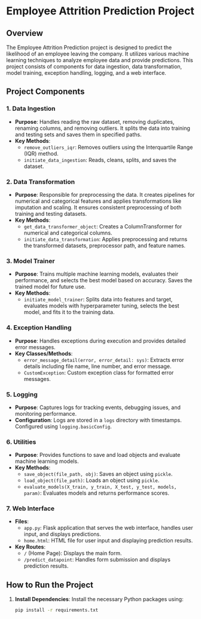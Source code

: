# Employee Attrition Prediction Project

## Overview
The Employee Attrition Prediction project is designed to predict the likelihood of an employee leaving the company. It utilizes various machine learning techniques to analyze employee data and provide predictions. This project consists of components for data ingestion, data transformation, model training, exception handling, logging, and a web interface.

## Project Components

### 1. Data Ingestion
- **Purpose**: Handles reading the raw dataset, removing duplicates, renaming columns, and removing outliers. It splits the data into training and testing sets and saves them in specified paths.
- **Key Methods**:
  - `remove_outliers_iqr`: Removes outliers using the Interquartile Range (IQR) method.
  - `initiate_data_ingestion`: Reads, cleans, splits, and saves the dataset.

### 2. Data Transformation
- **Purpose**: Responsible for preprocessing the data. It creates pipelines for numerical and categorical features and applies transformations like imputation and scaling. It ensures consistent preprocessing of both training and testing datasets.
- **Key Methods**:
  - `get_data_transformer_object`: Creates a ColumnTransformer for numerical and categorical columns.
  - `initiate_data_transformation`: Applies preprocessing and returns the transformed datasets, preprocessor path, and feature names.

### 3. Model Trainer
- **Purpose**: Trains multiple machine learning models, evaluates their performance, and selects the best model based on accuracy. Saves the trained model for future use.
- **Key Methods**:
  - `initiate_model_trainer`: Splits data into features and target, evaluates models with hyperparameter tuning, selects the best model, and fits it to the training data.

### 4. Exception Handling
- **Purpose**: Handles exceptions during execution and provides detailed error messages.
- **Key Classes/Methods**:
  - `error_message_detail(error, error_detail: sys)`: Extracts error details including file name, line number, and error message.
  - `CustomException`: Custom exception class for formatted error messages.

### 5. Logging
- **Purpose**: Captures logs for tracking events, debugging issues, and monitoring performance.
- **Configuration**: Logs are stored in a `logs` directory with timestamps. Configured using `logging.basicConfig`.

### 6. Utilities
- **Purpose**: Provides functions to save and load objects and evaluate machine learning models.
- **Key Methods**:
  - `save_object(file_path, obj)`: Saves an object using `pickle`.
  - `load_object(file_path)`: Loads an object using `pickle`.
  - `evaluate_models(X_train, y_train, X_test, y_test, models, param)`: Evaluates models and returns performance scores.

### 7. Web Interface
- **Files**:
  - `app.py`: Flask application that serves the web interface, handles user input, and displays predictions.
  - `home.html`: HTML file for user input and displaying prediction results.
- **Key Routes**:
  - `/` (Home Page): Displays the main form.
  - `/predict_datapoint`: Handles form submission and displays prediction results.

## How to Run the Project

1. **Install Dependencies**:
   Install the necessary Python packages using:
   ```bash
   pip install -r requirements.txt
